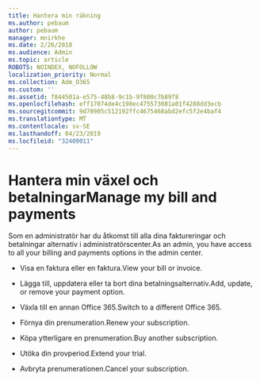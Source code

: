 ```yaml
---
title: Hantera min räkning
ms.author: pebaum
author: pebaum
manager: mnirkhe
ms.date: 2/26/2018
ms.audience: Admin
ms.topic: article
ROBOTS: NOINDEX, NOFOLLOW
localization_priority: Normal
ms.collection: Adm_O365
ms.custom: ''
ms.assetid: f844501a-e575-48b8-9c1b-9f800c7b89f8
ms.openlocfilehash: eff17074de4c198ec475573081a01f4288dd3ecb
ms.sourcegitcommit: 9d78905c512192ffc4675468abd2efc5f2e4baf4
ms.translationtype: MT
ms.contentlocale: sv-SE
ms.lasthandoff: 04/23/2019
ms.locfileid: "32409011"
---
```

# <a name="manage-my-bill-and-payments"></a><span data-ttu-id="9ba61-102">Hantera min växel och betalningar</span><span class="sxs-lookup"><span data-stu-id="9ba61-102">Manage my bill and payments</span></span>

<span data-ttu-id="9ba61-103">Som en administratör har du åtkomst till alla dina faktureringar och betalningar alternativ i administratörscenter.</span><span class="sxs-lookup"><span data-stu-id="9ba61-103">As an admin, you have access to all your billing and payments options in the admin center.</span></span>
  
- <span data-ttu-id="9ba61-104">Visa en faktura eller en faktura.</span><span class="sxs-lookup"><span data-stu-id="9ba61-104">View your bill or invoice.</span></span>
    
- <span data-ttu-id="9ba61-105">Lägga till, uppdatera eller ta bort dina betalningsalternativ.</span><span class="sxs-lookup"><span data-stu-id="9ba61-105">Add, update, or remove your payment option.</span></span>
    
- <span data-ttu-id="9ba61-106">Växla till en annan Office 365.</span><span class="sxs-lookup"><span data-stu-id="9ba61-106">Switch to a different Office 365.</span></span>
    
- <span data-ttu-id="9ba61-107">Förnya din prenumeration.</span><span class="sxs-lookup"><span data-stu-id="9ba61-107">Renew your subscription.</span></span>
    
- <span data-ttu-id="9ba61-108">Köpa ytterligare en prenumeration.</span><span class="sxs-lookup"><span data-stu-id="9ba61-108">Buy another subscription.</span></span>
    
- <span data-ttu-id="9ba61-109">Utöka din provperiod.</span><span class="sxs-lookup"><span data-stu-id="9ba61-109">Extend your trial.</span></span>
    
- <span data-ttu-id="9ba61-110">Avbryta prenumerationen.</span><span class="sxs-lookup"><span data-stu-id="9ba61-110">Cancel your subscription.</span></span>
    

